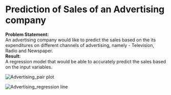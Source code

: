 # Prediction of Sales of an Advertising company
**Problem Statement:**  
An advertising company would like to predict the sales based on the its expenditures on different channels of advertising, namely - Television, Radio and Newspaper.  
**Result:**  
A regression model that would be able to accurately predict the sales based on the input variables.  
  
![Advertising_pair plot](https://user-images.githubusercontent.com/102981780/166638459-ebb6bf3d-779a-4a12-96bf-10b866ae839f.png)
  
![Advertising_regression line](https://user-images.githubusercontent.com/102981780/166638485-62ecfe31-6b70-4a28-826b-32a85def1614.png)
